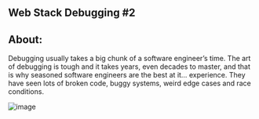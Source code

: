 ## Web Stack Debugging #2
## About:
Debugging usually takes a big chunk of a software engineer’s time. The art of debugging is tough and it takes years, even decades to master, and that is why seasoned software engineers are the best at it… experience. They have seen lots of broken code, buggy systems, weird edge cases and race conditions.

![image](https://github.com/Smambo/alx-system_engineering-devops/assets/113464914/d88b5b1f-d5fb-4f09-b23e-7ab2396bfbab)
